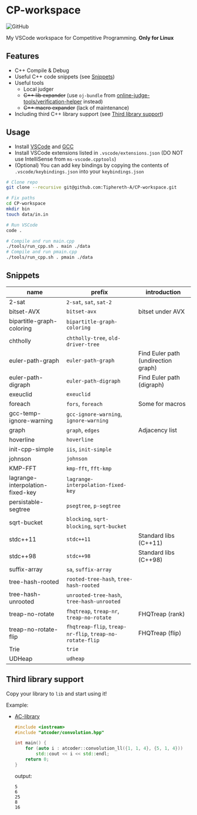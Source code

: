 # CP-workspace

![GitHub](https://img.shields.io/github/license/Tiphereth-A/CP-workspace)

My VSCode workspace for Competitive Programming. **Only for Linux**

## Features

- C++ Compile & Debug
- Useful C++ code snippets (see [Snippets](#Snippets))
- Useful tools
  - Local judger
  - ~~C++ lib expander~~ (use `oj-bundle` from [online-judge-tools/verification-helper](https://github.com/online-judge-tools/verification-helper) instead)
  - ~~C++ macro expander~~ (lack of maintenance)
- Including third C++ library support (see [Third library support](#Third%20library%20support))

## Usage

- Install [VSCode](https://code.visualstudio.com/) and [GCC](https://gcc.gnu.org/)
- Install VSCode extensions listed in `.vscode/extensions.json` (DO NOT use IntelliSense from `ms-vscode.cpptools`)
- (Optional) You can add key bindings by copying the contents of `.vscode/keybindings.json` into your `keybindings.json`

```bash
# Clone repo
git clone --recursive git@github.com:Tiphereth-A/CP-workspace.git

# Fix paths
cd CP-workspace
mkdir bin
touch data/in.in

# Run VSCode
code .

# Compile and run main.cpp
./tools/run_cpp.sh . main ./data
# Compile and run pmain.cpp
./tools/run_cpp.sh . pmain ./data
```

## Snippets

| name                             | prefix                                                   | introduction                        |
| -------------------------------- | -------------------------------------------------------- | ----------------------------------- |
| 2-sat                            | `2-sat`, `sat`, `sat-2`                                  |
| bitset-AVX                       | `bitset-avx`                                             | bitset under AVX                    |
| bipartitle-graph-coloring        | `bipartitle-graph-coloring`                              |
| chtholly                         | `chtholly-tree`, `old-driver-tree`                       |
| euler-path-graph                 | `euler-path-graph`                                       | Find Euler path (undirection graph) |
| euler-path-digraph               | `euler-path-digraph`                                     | Find Euler path (digraph)           |
| exeuclid                         | `exeuclid`                                               |
| foreach                          | `fors`, `foreach`                                        | Some for macros                     |
| gcc-temp-ignore-warning          | `gcc-ignore-warning`, `ignore-warning`                   |
| graph                            | `graph`, `edges`                                         | Adjacency list                      |
| hoverline                        | `hoverline`                                              |
| init-cpp-simple                  | `iis`, `init-simple`                                     |
| johnson                          | `johnson`                                                |
| KMP-FFT                          | `kmp-fft`, `fft-kmp`                                     |
| lagrange-interpolation-fixed-key | `lagrange-interpolation-fixed-key`                       |
| persistable-segtree              | `psegtree`, `p-segtree`                                  |
| sqrt-bucket                      | `blocking`, `sqrt-blocking`, `sqrt-bucket`               |
| stdc++11                         | `stdc++11`                                               | Standard libs (C++11)               |
| stdc++98                         | `stdc++98`                                               | Standard libs (C++98)               |
| suffix-array                     | `sa`, `suffix-array`                                     |
| tree-hash-rooted                 | `rooted-tree-hash`, `tree-hash-rooted`                   |
| tree-hash-unrooted               | `unrooted-tree-hash`, `tree-hash-unrooted`               |
| treap-no-rotate                  | `fhqtreap`, `treap-nr`, `treap-no-rotate`                | FHQTreap (rank)                     |
| treap-no-rotate-flip             | `fhqtreap-flip`, `treap-nr-flip`, `treap-no-rotate-flip` | FHQTreap (flip)                     |
| Trie                             | `trie`                                                   |
| UDHeap                           | `udheap`                                                 |

## Third library support

Copy your library to `lib` and start using it!

Example:

- [AC-library](https://github.com/atcoder/ac-library)

  ```cpp
  #include <iostream>
  #include "atcoder/convolution.hpp"

  int main() {
      for (auto i : atcoder::convolution_ll({1, 1, 4}, {5, 1, 4}))
          std::cout << i << std::endl;
      return 0;
  }
  ```

  output:

  ```text
  5
  6
  25
  8
  16
  ```
